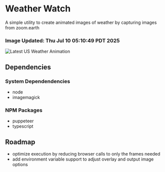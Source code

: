 # Weather Watch

A simple utility to create animated images of weather by capturing images from zoom.earth

### Image Updated: Thu Jul 10 05:10:49 PDT 2025

![Latest US Weather Animation](animations/2025-07-10.webp)

## Dependencies
### System Dependendencies
* node
* imagemagick
### NPM Packages
* puppeteer
* typescript

## Roadmap
* optimize execution by reducing browser calls to only the frames needed
* add environment variable support to adjust overlay and output image options
